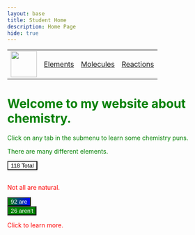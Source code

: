 ```yaml
---
layout: base
title: Student Home 
description: Home Page
hide: true
---
```





<table>
    <tr>
        <td><img src="/Bailey-GitHub-Playground//images/chem.png" height="60" title="Frontend" alt=""></td>
        <td><a href="http://127.0.0.1:4100/Bailey-GitHub-Playground/elements/">Elements</a></td>
        <td><a href="http://127.0.0.1:4100/Bailey-GitHub-Playground/molecules/">Molecules</a></td>
        <td><a href="http://127.0.0.1:4100/Bailey-GitHub-Playground/reactions/">Reactions</a></td>
    </tr>
</table>

<div>
    <h1 style="color: green;">Welcome to my website about chemistry.</h1>
    <p style="color: green;"> Click on any tab in the submenu to learn some chemistry puns.</p>
</div>

<div style="color: green;">
    <p> There are many different elements.</p>
    <button style="background-color: white;"> 118 Total </button>
</div>

<br>

<div style="color: red;">
    <p> Not all are natural.</p>
    <button style="background: linear-gradient(to right, green, blue); color: white;"> 92 are </button>
    <br>
    <button style="background: linear-gradient(to right, green, green); color: white;"> 26 aren't </button>
    <p> Click to learn more. </p>
</div>

